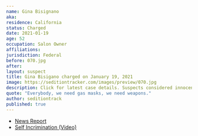 ```yaml
---
name: Gina Bisignano
aka:
residence: California
status: Charged
date: 2021-01-19
age: 52
occupation: Salon Owner
affiliations:
jurisdiction: Federal
before: 070.jpg
after:
layout: suspect
title: Gina Bisigano charged on January 19, 2021
image: https://seditiontracker.com/images/preview/070.jpg
description: Click for latest case details. Suspects considered innocent until proven guilty.
quote: "Everybody, we need gas masks, we need weapons."
author: seditiontrack
published: true
---
```


- [News Report](https://losangeles.cbslocal.com/2021/01/19/beverly-hills-salon-owner-gina-bisignano-2-others-arrested-for-capitol-riots/)
- [Self Incrimination (Video)](https://twitter.com/waterspider__/status/1349422388396494850)
